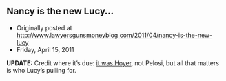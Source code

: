 ## Nancy is the new Lucy…

 * Originally posted at http://www.lawyersgunsmoneyblog.com/2011/04/nancy-is-the-new-lucy
 * Friday, April 15, 2011

**UPDATE:** Credit where it’s due: [it was Hoyer](http://tpmdc.talkingpointsmemo.com/2011/04/how-democrats-railroaded-republicans-into-almost-passing-a-budget-too-conservative-for-them.php), not Pelosi, but all that matters is who Lucy’s pulling for.